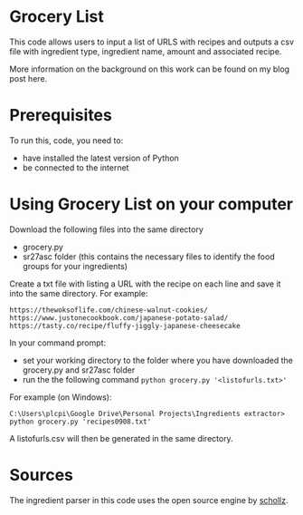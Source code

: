 # Grocery List
This code allows users to input a list of URLS with recipes and outputs a csv file with ingredient type, ingredient name, amount and associated recipe.

More information on the background on this work can be found on my blog post here.

# Prerequisites
To run this, code, you need to:
* have installed the latest version of Python
* be connected to the internet

# Using Grocery List on your computer
Download the following files into the same directory
* grocery.py
* sr27asc folder (this contains the necessary files to identify the food groups for your ingredients)

Create a txt file with listing a URL with the recipe on each line and save it into the same directory. For example:
```
https://thewoksoflife.com/chinese-walnut-cookies/
https://www.justonecookbook.com/japanese-potato-salad/
https://tasty.co/recipe/fluffy-jiggly-japanese-cheesecake
```

In your command prompt:
* set your working directory to the folder where you have downloaded the grocery.py and sr27asc folder
* run the the following command `python grocery.py '<listofurls.txt>'`

For example (on Windows):
```
C:\Users\plcpi\Google Drive\Personal Projects\Ingredients extractor> python grocery.py 'recipes0908.txt'
```

A listofurls.csv will then be generated in the same directory.

# Sources
The ingredient parser in this code uses the open source engine by [schollz](https://schollz.com/blog/ingredients/).
